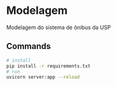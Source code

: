 # Modelagem
Modelagem do sistema de ônibus da USP

## Commands
```sh
# install
pip install -r requirements.txt
# run
uvicorn server:app --reload
```
